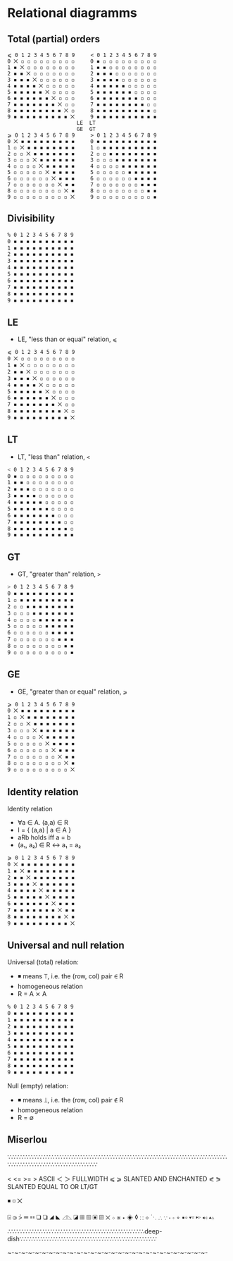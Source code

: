 # Relational diagramms

## Total (partial) orders

```shell
⩽ 0 1 2 3 4 5 6 7 8 9     < 0 1 2 3 4 5 6 7 8 9
0 ⨉ ◽ ◽ ◽ ◽ ◽ ◽ ◽ ◽ ◽     0 ◾ ◽ ◽ ◽ ◽ ◽ ◽ ◽ ◽ ◽
1 ◾ ⨉ ◽ ◽ ◽ ◽ ◽ ◽ ◽ ◽     1 ◾ ◾ ◽ ◽ ◽ ◽ ◽ ◽ ◽ ◽
2 ◾ ◾ ⨉ ◽ ◽ ◽ ◽ ◽ ◽ ◽     2 ◾ ◾ ◾ ◽ ◽ ◽ ◽ ◽ ◽ ◽
3 ◾ ◾ ◾ ⨉ ◽ ◽ ◽ ◽ ◽ ◽     3 ◾ ◾ ◾ ◾ ◽ ◽ ◽ ◽ ◽ ◽
4 ◾ ◾ ◾ ◾ ⨉ ◽ ◽ ◽ ◽ ◽     4 ◾ ◾ ◾ ◾ ◾ ◽ ◽ ◽ ◽ ◽
5 ◾ ◾ ◾ ◾ ◾ ⨉ ◽ ◽ ◽ ◽     5 ◾ ◾ ◾ ◾ ◾ ◾ ◽ ◽ ◽ ◽
6 ◾ ◾ ◾ ◾ ◾ ◾ ⨉ ◽ ◽ ◽     6 ◾ ◾ ◾ ◾ ◾ ◾ ◾ ◽ ◽ ◽
7 ◾ ◾ ◾ ◾ ◾ ◾ ◾ ⨉ ◽ ◽     7 ◾ ◾ ◾ ◾ ◾ ◾ ◾ ◾ ◽ ◽
8 ◾ ◾ ◾ ◾ ◾ ◾ ◾ ◾ ⨉ ◽     8 ◾ ◾ ◾ ◾ ◾ ◾ ◾ ◾ ◾ ◽
9 ◾ ◾ ◾ ◾ ◾ ◾ ◾ ◾ ◾ ⨉     9 ◾ ◾ ◾ ◾ ◾ ◾ ◾ ◾ ◾ ◾
                      LE  LT
                      GE  GT
⩾ 0 1 2 3 4 5 6 7 8 9     > 0 1 2 3 4 5 6 7 8 9
0 ⨉ ◾ ◾ ◾ ◾ ◾ ◾ ◾ ◾ ◾     0 ◾ ◾ ◾ ◾ ◾ ◾ ◾ ◾ ◾ ◾
1 ◽ ⨉ ◾ ◾ ◾ ◾ ◾ ◾ ◾ ◾     1 ◽ ◾ ◾ ◾ ◾ ◾ ◾ ◾ ◾ ◾
2 ◽ ◽ ⨉ ◾ ◾ ◾ ◾ ◾ ◾ ◾     2 ◽ ◽ ◾ ◾ ◾ ◾ ◾ ◾ ◾ ◾
3 ◽ ◽ ◽ ⨉ ◾ ◾ ◾ ◾ ◾ ◾     3 ◽ ◽ ◽ ◾ ◾ ◾ ◾ ◾ ◾ ◾
4 ◽ ◽ ◽ ◽ ⨉ ◾ ◾ ◾ ◾ ◾     4 ◽ ◽ ◽ ◽ ◾ ◾ ◾ ◾ ◾ ◾
5 ◽ ◽ ◽ ◽ ◽ ⨉ ◾ ◾ ◾ ◾     5 ◽ ◽ ◽ ◽ ◽ ◾ ◾ ◾ ◾ ◾
6 ◽ ◽ ◽ ◽ ◽ ◽ ⨉ ◾ ◾ ◾     6 ◽ ◽ ◽ ◽ ◽ ◽ ◾ ◾ ◾ ◾
7 ◽ ◽ ◽ ◽ ◽ ◽ ◽ ⨉ ◾ ◾     7 ◽ ◽ ◽ ◽ ◽ ◽ ◽ ◾ ◾ ◾
8 ◽ ◽ ◽ ◽ ◽ ◽ ◽ ◽ ⨉ ◾     8 ◽ ◽ ◽ ◽ ◽ ◽ ◽ ◽ ◾ ◾
9 ◽ ◽ ◽ ◽ ◽ ◽ ◽ ◽ ◽ ⨉     9 ◽ ◽ ◽ ◽ ◽ ◽ ◽ ◽ ◽ ◾
```

## Divisibility

```sh
% 0 1 2 3 4 5 6 7 8 9
0 ◾ ◾ ◾ ◾ ◾ ◾ ◾ ◾ ◾ ◾
1 ◾ ◾ ◾ ◾ ◾ ◾ ◾ ◾ ◾ ◾
2 ◾ ◾ ◾ ◾ ◾ ◾ ◾ ◾ ◾ ◾
3 ◾ ◾ ◾ ◾ ◾ ◾ ◾ ◾ ◾ ◾
4 ◾ ◾ ◾ ◾ ◾ ◾ ◾ ◾ ◾ ◾
5 ◾ ◾ ◾ ◾ ◾ ◾ ◾ ◾ ◾ ◾
6 ◾ ◾ ◾ ◾ ◾ ◾ ◾ ◾ ◾ ◾
7 ◾ ◾ ◾ ◾ ◾ ◾ ◾ ◾ ◾ ◾
8 ◾ ◾ ◾ ◾ ◾ ◾ ◾ ◾ ◾ ◾
9 ◾ ◾ ◾ ◾ ◾ ◾ ◾ ◾ ◾ ◾
```





## LE

* LE, "less than or equal" relation, `⩽`

```sh
⩽ 0 1 2 3 4 5 6 7 8 9
0 ⨉ ◽ ◽ ◽ ◽ ◽ ◽ ◽ ◽ ◽
1 ◾ ⨉ ◽ ◽ ◽ ◽ ◽ ◽ ◽ ◽
2 ◾ ◾ ⨉ ◽ ◽ ◽ ◽ ◽ ◽ ◽
3 ◾ ◾ ◾ ⨉ ◽ ◽ ◽ ◽ ◽ ◽
4 ◾ ◾ ◾ ◾ ⨉ ◽ ◽ ◽ ◽ ◽
5 ◾ ◾ ◾ ◾ ◾ ⨉ ◽ ◽ ◽ ◽
6 ◾ ◾ ◾ ◾ ◾ ◾ ⨉ ◽ ◽ ◽
7 ◾ ◾ ◾ ◾ ◾ ◾ ◾ ⨉ ◽ ◽
8 ◾ ◾ ◾ ◾ ◾ ◾ ◾ ◾ ⨉ ◽
9 ◾ ◾ ◾ ◾ ◾ ◾ ◾ ◾ ◾ ⨉
```

## LT

* LT, "less than" relation, `<`

```sh
< 0 1 2 3 4 5 6 7 8 9
0 ◾ ◽ ◽ ◽ ◽ ◽ ◽ ◽ ◽ ◽
1 ◾ ◾ ◽ ◽ ◽ ◽ ◽ ◽ ◽ ◽
2 ◾ ◾ ◾ ◽ ◽ ◽ ◽ ◽ ◽ ◽
3 ◾ ◾ ◾ ◾ ◽ ◽ ◽ ◽ ◽ ◽
4 ◾ ◾ ◾ ◾ ◾ ◽ ◽ ◽ ◽ ◽
5 ◾ ◾ ◾ ◾ ◾ ◾ ◽ ◽ ◽ ◽
6 ◾ ◾ ◾ ◾ ◾ ◾ ◾ ◽ ◽ ◽
7 ◾ ◾ ◾ ◾ ◾ ◾ ◾ ◾ ◽ ◽
8 ◾ ◾ ◾ ◾ ◾ ◾ ◾ ◾ ◾ ◽
9 ◾ ◾ ◾ ◾ ◾ ◾ ◾ ◾ ◾ ◾
```



## GT

* GT, "greater than" relation, `>`

```sh
> 0 1 2 3 4 5 6 7 8 9
0 ◾ ◾ ◾ ◾ ◾ ◾ ◾ ◾ ◾ ◾
1 ◽ ◾ ◾ ◾ ◾ ◾ ◾ ◾ ◾ ◾
2 ◽ ◽ ◾ ◾ ◾ ◾ ◾ ◾ ◾ ◾
3 ◽ ◽ ◽ ◾ ◾ ◾ ◾ ◾ ◾ ◾
4 ◽ ◽ ◽ ◽ ◾ ◾ ◾ ◾ ◾ ◾
5 ◽ ◽ ◽ ◽ ◽ ◾ ◾ ◾ ◾ ◾
6 ◽ ◽ ◽ ◽ ◽ ◽ ◾ ◾ ◾ ◾
7 ◽ ◽ ◽ ◽ ◽ ◽ ◽ ◾ ◾ ◾
8 ◽ ◽ ◽ ◽ ◽ ◽ ◽ ◽ ◾ ◾
9 ◽ ◽ ◽ ◽ ◽ ◽ ◽ ◽ ◽ ◾
```



## GE

* GE, "greater than or equal" relation, `⩾`

```sh
⩾ 0 1 2 3 4 5 6 7 8 9
0 ⨉ ◾ ◾ ◾ ◾ ◾ ◾ ◾ ◾ ◾
1 ◽ ⨉ ◾ ◾ ◾ ◾ ◾ ◾ ◾ ◾
2 ◽ ◽ ⨉ ◾ ◾ ◾ ◾ ◾ ◾ ◾
3 ◽ ◽ ◽ ⨉ ◾ ◾ ◾ ◾ ◾ ◾
4 ◽ ◽ ◽ ◽ ⨉ ◾ ◾ ◾ ◾ ◾
5 ◽ ◽ ◽ ◽ ◽ ⨉ ◾ ◾ ◾ ◾
6 ◽ ◽ ◽ ◽ ◽ ◽ ⨉ ◾ ◾ ◾
7 ◽ ◽ ◽ ◽ ◽ ◽ ◽ ⨉ ◾ ◾
8 ◽ ◽ ◽ ◽ ◽ ◽ ◽ ◽ ⨉ ◾
9 ◽ ◽ ◽ ◽ ◽ ◽ ◽ ◽ ◽ ⨉
```

## Identity relation

Identity relation
- ∀a ∈ A. (a,a) ∈ R
- I = { (a,a) | a ∈ A }
- aRb holds iff a = b
- (a₁, a₂) ∈ R <-> a₁ = a₂

```sh
⩾ 0 1 2 3 4 5 6 7 8 9
0 ⨉ ◾ ◾ ◾ ◾ ◾ ◾ ◾ ◾ ◾
1 ◾ ⨉ ◾ ◾ ◾ ◾ ◾ ◾ ◾ ◾
2 ◾ ◾ ⨉ ◾ ◾ ◾ ◾ ◾ ◾ ◾
3 ◾ ◾ ◾ ⨉ ◾ ◾ ◾ ◾ ◾ ◾
4 ◾ ◾ ◾ ◾ ⨉ ◾ ◾ ◾ ◾ ◾
5 ◾ ◾ ◾ ◾ ◾ ⨉ ◾ ◾ ◾ ◾
6 ◾ ◾ ◾ ◾ ◾ ◾ ⨉ ◾ ◾ ◾
7 ◾ ◾ ◾ ◾ ◾ ◾ ◾ ⨉ ◾ ◾
8 ◾ ◾ ◾ ◾ ◾ ◾ ◾ ◾ ⨉ ◾
9 ◾ ◾ ◾ ◾ ◾ ◾ ◾ ◾ ◾ ⨉
```


## Universal and null relation

Universal (total) relation:
- ◾ means ⟙, i.e. the (row, col) pair ∈ R
- homogeneous relation
- R = A ⨯ A

```sh
% 0 1 2 3 4 5 6 7 8 9
0 ◾ ◾ ◾ ◾ ◾ ◾ ◾ ◾ ◾ ◾
1 ◾ ◾ ◾ ◾ ◾ ◾ ◾ ◾ ◾ ◾
2 ◾ ◾ ◾ ◾ ◾ ◾ ◾ ◾ ◾ ◾
3 ◾ ◾ ◾ ◾ ◾ ◾ ◾ ◾ ◾ ◾
4 ◾ ◾ ◾ ◾ ◾ ◾ ◾ ◾ ◾ ◾
5 ◾ ◾ ◾ ◾ ◾ ◾ ◾ ◾ ◾ ◾
6 ◾ ◾ ◾ ◾ ◾ ◾ ◾ ◾ ◾ ◾
7 ◾ ◾ ◾ ◾ ◾ ◾ ◾ ◾ ◾ ◾
8 ◾ ◾ ◾ ◾ ◾ ◾ ◾ ◾ ◾ ◾
9 ◾ ◾ ◾ ◾ ◾ ◾ ◾ ◾ ◾ ◾
```

Null (empty) relation:
- ◾ means ⟘, i.e. the (row, col) pair ∉ R
- homogeneous relation
- R = ∅



## Miserlou


∵∴∵∴∵∴∵∴∵∴∵∴∵∴∵∴∵∴∵∴∵∴∵∴∵∴∵∴∵∴∵∴∵∴∵∴∵∴∵∴∵∴∵∴∵∴∵∴∵∴∵∴∵∴∵∴∵∴∵∴∵∴∵∴∵∴∵∴∵∴∵∴∵∴∵∴∵∴∵

< <= >= >   ASCII
＜ ＞        FULLWIDTH
⩽ ⩾         SLANTED AND ENCHANTED
⪕ ⪖         SLANTED EQUAL TO OR LT/GT

◾ ◽ ⨉

⍄ ⧁ ⩼
⚌ ⚏  ❑ ❏  ◢ ◣  ◿◺  ◪
▦ ▧ ▣ ▨   ⨉ ⋄ ⋇ ⋆ ◈ ◊   ∷ ⊹ ⋱ ∴ ∵
⋅ ∘ ◦  ▪▫  ▾▿  ▸▹  ◂◃  ▴▵

∴∵∴∵∴∵∴∵∴∵∴∵∴∵∴∵∴∵∴∵∴∵∴∵∴∵∴∵∴∵∴∵∴∵∴deep-dish∵∴∵∴∵∴∵∴∵∴∵∴∵∴∵∴∵∴∵∴∵∴∵∴∵∴∵∴∵∴∵∴∵∴∵



~-~-~-~-~-~-~-~-~-~-~-~-~-~-~-~-~-~-~-~-~-~-~-~-~-~-~-~-~-
